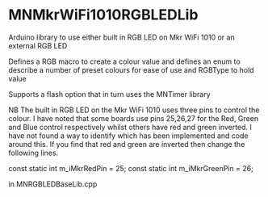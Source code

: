 # MNMkrWiFi1010RGBLEDLib

Arduino library to use either built in RGB LED on Mkr WiFi 1010 or an external RGB LED

Defines a RGB macro to create a colour value and defines an enum to describe a number of preset colours for ease of use and RGBType to hold value

Supports a flash option that in turn uses the MNTimer library


NB The built in RGB LED on the Mkr WiFi 1010 uses three pins to control the colour. I have noted that some boards use pins 25,26,27 for the Red, Green and Blue control respectively whilst others have red and green inverted. I have not found a way to identify which has been implemented and code around this. If you find that red and green are inverted then change the following lines.

const static int 	m_iMkrRedPin              	= 25;
const static int 	m_iMkrGreenPin            	= 26;

in MNRGBLEDBaseLib.cpp
